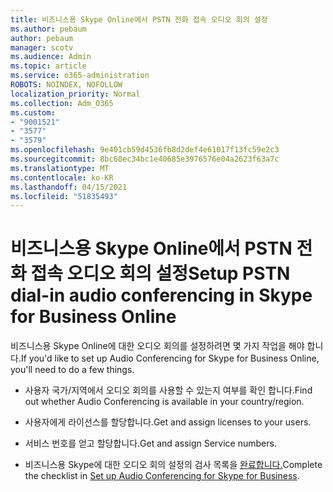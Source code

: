 ```yaml
---
title: 비즈니스용 Skype Online에서 PSTN 전화 접속 오디오 회의 설정
ms.author: pebaum
author: pebaum
manager: scotv
ms.audience: Admin
ms.topic: article
ms.service: o365-administration
ROBOTS: NOINDEX, NOFOLLOW
localization_priority: Normal
ms.collection: Adm_O365
ms.custom:
- "9001521"
- "3577"
- "3579"
ms.openlocfilehash: 9e401cb59d4536fb8d2def4e61017f13fc59e2c3
ms.sourcegitcommit: 8bc60ec34bc1e40685e3976576e04a2623f63a7c
ms.translationtype: MT
ms.contentlocale: ko-KR
ms.lasthandoff: 04/15/2021
ms.locfileid: "51835493"
---
```

# <a name="setup-pstn-dial-in-audio-conferencing-in-skype-for-business-online"></a><span data-ttu-id="91ee7-102">비즈니스용 Skype Online에서 PSTN 전화 접속 오디오 회의 설정</span><span class="sxs-lookup"><span data-stu-id="91ee7-102">Setup PSTN dial-in audio conferencing in Skype for Business Online</span></span>

<span data-ttu-id="91ee7-103">비즈니스용 Skype Online에 대한 오디오 회의를 설정하려면 몇 가지 작업을 해야 합니다.</span><span class="sxs-lookup"><span data-stu-id="91ee7-103">If you'd like to set up Audio Conferencing for Skype for Business Online, you'll need to do a few things.</span></span> 

- <span data-ttu-id="91ee7-104">사용자 국가/지역에서 오디오 회의를 사용할 수 있는지 여부를 확인 합니다.</span><span class="sxs-lookup"><span data-stu-id="91ee7-104">Find out whether Audio Conferencing is available in your country/region.</span></span>

- <span data-ttu-id="91ee7-105">사용자에게 라이선스를 할당합니다.</span><span class="sxs-lookup"><span data-stu-id="91ee7-105">Get and assign licenses to your users.</span></span>

- <span data-ttu-id="91ee7-106">서비스 번호를 얻고 할당합니다.</span><span class="sxs-lookup"><span data-stu-id="91ee7-106">Get and assign Service numbers.</span></span>

- <span data-ttu-id="91ee7-107">비즈니스용 Skype에 대한 오디오 회의 설정의 검사 목록을 [완료합니다.](https://docs.microsoft.com/SkypeForBusiness/audio-conferencing-in-office-365/set-up-audio-conferencing)</span><span class="sxs-lookup"><span data-stu-id="91ee7-107">Complete the checklist in [Set up Audio Conferencing for Skype for Business](https://docs.microsoft.com/SkypeForBusiness/audio-conferencing-in-office-365/set-up-audio-conferencing).</span></span>
